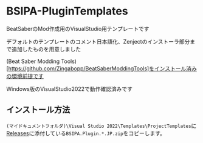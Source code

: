 # BSIPA-PluginTemplates

BeatSaberのMod作成用のVisualStudio用テンプレートです

デフォルトのテンプレートのコメント日本語化、Zenjectのインストーラ部分まで追加したものを用意しました

(Beat Saber Modding Tools)[https://github.com/Zingabopp/BeatSaberModdingTools]をインストール済みの環境前提です

Windows版のVisualStudio2022で動作確認済みです

## インストール方法

`(マイドキュメントフォルダ)\Visual Studio 2022\Templates\ProjectTemplates`に[Releases](https://github.com/rynan4818/BSIPA-PluginTemplates/releases)に添付している`BSIPA.Plugin.*.JP.zip`をコピーします。


